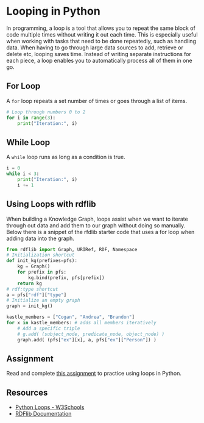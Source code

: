 # Looping in Python

In programming, a loop is a tool that allows you to repeat the same block of code multiple times without writing it out each time. This is especially useful when working with tasks that need to be done repeatedly, such as handling data. When having to go through large data sources to add, retrieve or delete etc, looping saves time. Instead of writing separate instructions for each piece, a loop enables you to automatically process all of them in one go.

## For Loop

A `for` loop repeats a set number of times or goes through a list of items.

```py
# Loop through numbers 0 to 2
for i in range(3):
    print("Iteration:", i)
```

## While Loop

A `while` loop runs as long as a condition is true.

```py
i = 0
while i < 3:
    print("Iteration:", i)
    i += 1
```

## Using Loops with rdflib

When building a Knowledge Graph, loops assist when we want to iterate through out data and add them to our graph without doing so manually. Below there is a snippet of the rfdlib starter code that uses a for loop when adding data into the graph.

```py
from rdflib import Graph, URIRef, RDF, Namespace
# Initialization shortcut
def init_kg(prefixes=pfs):
    kg = Graph()
    for prefix in pfs:
        kg.bind(prefix, pfs[prefix])
    return kg
# rdf:type shortcut
a = pfs["rdf"]["type"]
# Initialize an empty graph
graph = init_kg()

kastle_members = ["Cogan", "Andrea", "Brandon"]
for x in kastle_members: # adds all members iteratively
    # Add a specific triple
	# g.add( (subject_node, predicate_node, object_node) )
	graph.add( (pfs["ex"][x], a, pfs["ex"]["Person"]) )
```

## Assignment

Read and complete [this assignment](/foundation\supplementary-material\assignments\assgn-3.md) to practice using loops in Python.

## Resources

- [Python Loops - W3Schools](https://www.w3schools.com/python/python_loops.asp)
- [RDFlib Documentation](https://rdflib.readthedocs.io/en/stable/)
